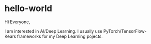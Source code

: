# hello-world

Hi Everyone,

I am interested in AI/Deep Learning.
I usually use PyTorch/TensorFlow-Kears frameworks for my Deep Learning pojects.
